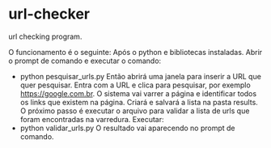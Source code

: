 # url-checker
url checking program.

O funcionamento é o seguinte:
Após o python e bibliotecas instaladas.
Abrir o prompt de comando e executar o comando:
- python pesquisar_urls.py
Então abrirá uma janela para inserir a URL que quer pesquisar.
Entra com a URL e clica para pesquisar, por exemplo https://google.com.br.
O sistema vai varrer a página e identificar todos os links que existem na página. Criará e salvará a lista na pasta results.
O próximo passo é executar o arquivo para validar a lista de urls que foram encontradas na varredura.
Executar:
- python validar_urls.py
O resultado vai aparecendo no prompt de comando.
